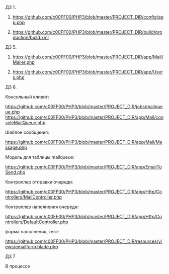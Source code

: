 ДЗ 1.


1. https://github.com/c00FF00/PHP3/blob/master/PROJECT_DIR/config/app.php

3. https://github.com/c00FF00/PHP3/blob/master/PROJECT_DIR/build/production/build.xml


ДЗ 5.

1. https://github.com/c00FF00/PHP3/blob/master/PROJECT_DIR/app/Mail/Mailer.php

2. https://github.com/c00FF00/PHP3/blob/master/PROJECT_DIR/app/Users.php

ДЗ 6.

Консольный клиент:

https://github.com/c00FF00/PHP3/blob/master/PROJECT_DIR/jobs/mailqueue.php
https://github.com/c00FF00/PHP3/blob/master/PROJECT_DIR/app/Mail/consoleMailQueue.php

Шаблон сообщения:

https://github.com/c00FF00/PHP3/blob/master/PROJECT_DIR/app/Mail/Message.php

Модель для таблицы mailqueue:

https://github.com/c00FF00/PHP3/blob/master/PROJECT_DIR/app/EmailToSend.php


Контроллер отправки очереди:

https://github.com/c00FF00/PHP3/blob/master/PROJECT_DIR/app/Http/Controllers/MailController.php


Контроллер наполнения очереди:

https://github.com/c00FF00/PHP3/blob/master/PROJECT_DIR/app/Http/Controllers/DefaultController.php

форма наполнения, тест:

https://github.com/c00FF00/PHP3/blob/master/PROJECT_DIR/resources/views/emailform.blade.php

ДЗ 7

В процессе
